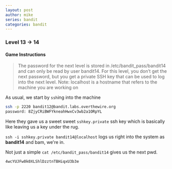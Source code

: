 ```yaml
---
layout: post
author: mike
series: bandit
categories: bandit 
---
```


### Level 13 -> 14
#### Game Instructions
> The password for the next level is stored in /etc/bandit_pass/bandit14 and can only be read by user bandit14. For this level, you don’t get the next password, but you get a private SSH key that can be used to log into the next level. Note: localhost is a hostname that refers to the machine you are working on

As usual, we start by `ssh`ing into the machine
```bash
ssh -p 2220 bandit12@bandit.labs.overthewire.org
password: 8ZjyCRiBWFYkneahHwxCv3wb2a1ORpYL
```
Here they gave us a sweet sweet `sshkey.private` ssh key which is basically like leaving us a key under the rug.

`ssh -i sshkey.private bandit14@localhost` logs us right into the system as **bandit14** and bam, we're in.

Not just a simple `cat /etc/bandit_pass/bandit14` gives us the next pwd.

`4wcYUJFw0k0XLShlDzztnTBHiqxU3b3e`
